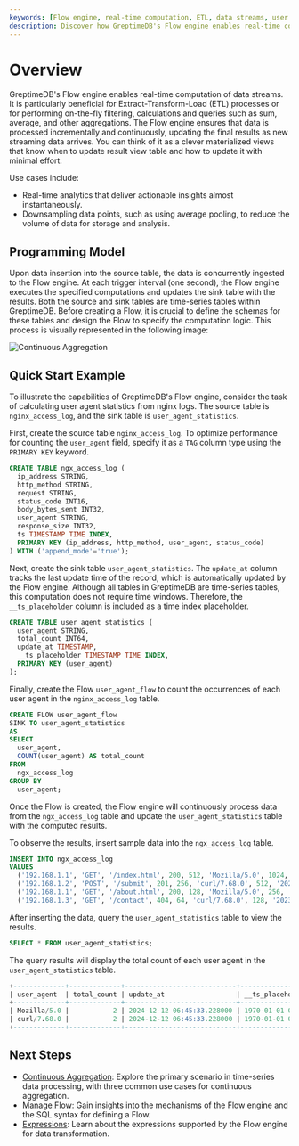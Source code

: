 ```yaml
---
keywords: [Flow engine, real-time computation, ETL, data streams, user agent statistics, nginx logs]
description: Discover how GreptimeDB's Flow engine enables real-time computation of data streams for ETL processes and on-the-fly calculations. Learn about its programming model, use cases, and a quick start example for calculating user agent statistics from nginx logs.
---
```


# Overview

GreptimeDB's Flow engine enables real-time computation of data streams.
It is particularly beneficial for Extract-Transform-Load (ETL) processes or for performing on-the-fly filtering, calculations and queries such as sum, average, and other aggregations.
The Flow engine ensures that data is processed incrementally and continuously,
updating the final results as new streaming data arrives.
You can think of it as a clever materialized views that know when to update result view table and how to update it with minimal effort.

Use cases include:

- Real-time analytics that deliver actionable insights almost instantaneously.
- Downsampling data points, such as using average pooling, to reduce the volume of data for storage and analysis.

## Programming Model

Upon data insertion into the source table,
the data is concurrently ingested to the Flow engine.
At each trigger interval (one second),
the Flow engine executes the specified computations and updates the sink table with the results.
Both the source and sink tables are time-series tables within GreptimeDB.
Before creating a Flow,
it is crucial to define the schemas for these tables and design the Flow to specify the computation logic.
This process is visually represented in the following image:

![Continuous Aggregation](/flow-ani.svg)

## Quick Start Example

To illustrate the capabilities of GreptimeDB's Flow engine,
consider the task of calculating user agent statistics from nginx logs.
The source table is `nginx_access_log`,
and the sink table is `user_agent_statistics`.

First, create the source table `nginx_access_log`.
To optimize performance for counting the `user_agent` field,
specify it as a `TAG` column type using the `PRIMARY KEY` keyword.

```sql
CREATE TABLE ngx_access_log (
  ip_address STRING,
  http_method STRING,
  request STRING,
  status_code INT16,
  body_bytes_sent INT32,
  user_agent STRING,
  response_size INT32,
  ts TIMESTAMP TIME INDEX,
  PRIMARY KEY (ip_address, http_method, user_agent, status_code)
) WITH ('append_mode'='true');
```

Next, create the sink table `user_agent_statistics`.
The `update_at` column tracks the last update time of the record, which is automatically updated by the Flow engine.
Although all tables in GreptimeDB are time-series tables, this computation does not require time windows.
Therefore, the `__ts_placeholder` column is included as a time index placeholder.

```sql
CREATE TABLE user_agent_statistics (
  user_agent STRING,
  total_count INT64,
  update_at TIMESTAMP,
  __ts_placeholder TIMESTAMP TIME INDEX,
  PRIMARY KEY (user_agent)
);
```

Finally, create the Flow `user_agent_flow` to count the occurrences of each user agent in the `nginx_access_log` table.

```sql
CREATE FLOW user_agent_flow
SINK TO user_agent_statistics
AS
SELECT
  user_agent,
  COUNT(user_agent) AS total_count
FROM
  ngx_access_log
GROUP BY
  user_agent;
```

Once the Flow is created,
the Flow engine will continuously process data from the `ngx_access_log` table and update the `user_agent_statistics` table with the computed results.

To observe the results,
insert sample data into the `ngx_access_log` table.

```sql
INSERT INTO ngx_access_log
VALUES
  ('192.168.1.1', 'GET', '/index.html', 200, 512, 'Mozilla/5.0', 1024, '2023-10-01T10:00:00Z'),
  ('192.168.1.2', 'POST', '/submit', 201, 256, 'curl/7.68.0', 512, '2023-10-01T10:01:00Z'),
  ('192.168.1.1', 'GET', '/about.html', 200, 128, 'Mozilla/5.0', 256, '2023-10-01T10:02:00Z'),
  ('192.168.1.3', 'GET', '/contact', 404, 64, 'curl/7.68.0', 128, '2023-10-01T10:03:00Z');
```

After inserting the data,
query the `user_agent_statistics` table to view the results.

```sql
SELECT * FROM user_agent_statistics;
```

The query results will display the total count of each user agent in the `user_agent_statistics` table.

```sql
+-------------+-------------+----------------------------+---------------------+
| user_agent  | total_count | update_at                  | __ts_placeholder    |
+-------------+-------------+----------------------------+---------------------+
| Mozilla/5.0 |           2 | 2024-12-12 06:45:33.228000 | 1970-01-01 00:00:00 |
| curl/7.68.0 |           2 | 2024-12-12 06:45:33.228000 | 1970-01-01 00:00:00 |
+-------------+-------------+----------------------------+---------------------+
```

## Next Steps

- [Continuous Aggregation](./continuous-aggregation.md): Explore the primary scenario in time-series data processing, with three common use cases for continuous aggregation.
- [Manage Flow](manage-flow.md): Gain insights into the mechanisms of the Flow engine and the SQL syntax for defining a Flow.
- [Expressions](expressions.md): Learn about the expressions supported by the Flow engine for data transformation.

